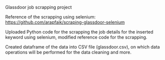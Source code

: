 Glassdoor job scrapping project

Reference of the scrapping using selenium:
https://github.com/arapfaik/scraping-glassdoor-selenium

Uploaded Python code for the scrapping the job details for the inserted keyword using selenium, modified reference code for the scrapping. 

Created dataframe of the data into CSV file (glassdoor.csv), on which data operations will be performed for the data cleaning and more.   
